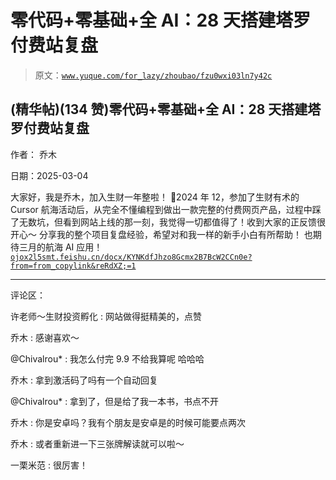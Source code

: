 # 零代码+零基础+全 AI：28 天搭建塔罗付费站复盘

> 原文：[`www.yuque.com/for_lazy/zhoubao/fzu0wxi03ln7y42c`](https://www.yuque.com/for_lazy/zhoubao/fzu0wxi03ln7y42c)

## (精华帖)(134 赞)零代码+零基础+全 AI：28 天搭建塔罗付费站复盘

作者： 乔木

日期：2025-03-04

大家好，我是乔木，加入生财一年整啦！ 🎉2024 年 12，参加了生财有术的 Cursor 航海活动后，从完全不懂编程到做出一款完整的付费网页产品，过程中踩了无数坑，但看到网站上线的那一刻，我觉得一切都值得了！收到大家的正反馈很开心～
分享我的整个项目复盘经验，希望对和我一样的新手小白有所帮助！ 也期待三月的航海
AI 应用！[`ojox2l5smt.feishu.cn/docx/KYNKdfJhzo8Gcmx2B7BcW2CCn0e?from=from_copylink&reRdXZ;=1`](https://ojox2l5smt.feishu.cn/docx/KYNKdfJhzo8Gcmx2B7BcW2CCn0e?from=from_copylink&reRdXZ;=1)

* * *

评论区：

许老师～生财投资孵化 : 网站做得挺精美的，点赞

乔木 : 感谢喜欢～

@Chivalrou* : 我怎么付完 9.9 不给我算呢 哈哈哈

乔木 : 拿到激活码了吗有一个自动回复

@Chivalrou* : 拿到了，但是给了我一本书，书点不开

乔木 : 你是安卓吗？我有个朋友是安卓是的时候可能要点两次

乔木 : 或者重新进一下三张牌解读就可以啦～

一栗米范 : 很厉害！